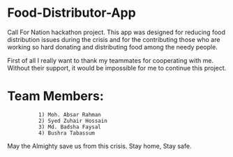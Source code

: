 # Food-Distributor-App
Call For Nation hackathon project. This app was designed for reducing food distribution issues during the crisis and for the contributing those who are working so hard donating and distributing food among the needy people.

First of all I really want to thank my teammates for cooperating with me. Without their support, it would be impossible for me to continue this project.

# Team Members:
              1) Moh. Absar Rahman
              2) Syed Zuhair Hossain
              3) Md. Badsha Faysal
              4) Bushra Tabassum



May the Almighty save us from this crisis. Stay home, Stay safe.
